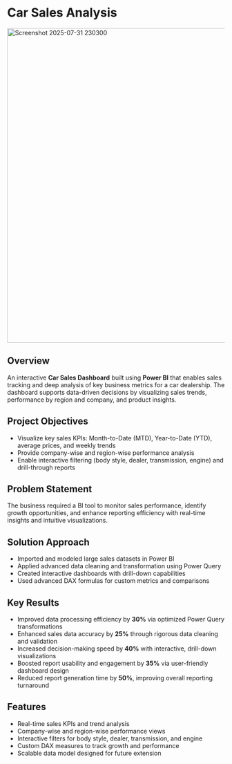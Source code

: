 
# Car Sales Analysis
<img width="1294" height="728" alt="Screenshot 2025-07-31 230300" src="https://github.com/user-attachments/assets/e099e927-cf63-4f07-9f4d-fd2816ac3185" />


## Overview
An interactive **Car Sales Dashboard** built using **Power BI** that enables sales tracking and deep analysis of key business metrics for a car dealership. The dashboard supports data-driven decisions by visualizing sales trends, performance by region and company, and product insights.

## Project Objectives
- Visualize key sales KPIs: Month-to-Date (MTD), Year-to-Date (YTD), average prices, and weekly trends  
- Provide company-wise and region-wise performance analysis  
- Enable interactive filtering (body style, dealer, transmission, engine) and drill-through reports  

## Problem Statement
The business required a BI tool to monitor sales performance, identify growth opportunities, and enhance reporting efficiency with real-time insights and intuitive visualizations.

## Solution Approach
- Imported and modeled large sales datasets in Power BI  
- Applied advanced data cleaning and transformation using Power Query  
- Created interactive dashboards with drill-down capabilities  
- Used advanced DAX formulas for custom metrics and comparisons  

## Key Results
- Improved data processing efficiency by **30%** via optimized Power Query transformations  
- Enhanced sales data accuracy by **25%** through rigorous data cleaning and validation  
- Increased decision-making speed by **40%** with interactive, drill-down visualizations  
- Boosted report usability and engagement by **35%** via user-friendly dashboard design  
- Reduced report generation time by **50%**, improving overall reporting turnaround  

## Features
- Real-time sales KPIs and trend analysis  
- Company-wise and region-wise performance views  
- Interactive filters for body style, dealer, transmission, and engine  
- Custom DAX measures to track growth and performance  
- Scalable data model designed for future extension  




